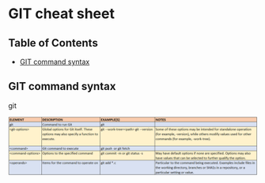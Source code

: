 # GIT cheat sheet

## Table of Contents

* [GIT command syntax](#git_command_syntax)


## GIT command syntax

git <git-options> <command> <command-options> <operands>

 <p align="center">
	<img src="static/images/git_command_notes.PNG">
 </p>	 


